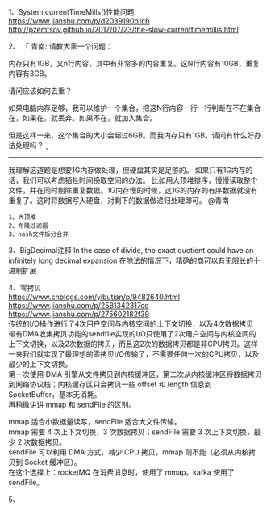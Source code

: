 1、System.currentTimeMills()性能问题  
https://www.jianshu.com/p/d2039190b1cb  
 http://pzemtsov.github.io/2017/07/23/the-slow-currenttimemillis.html
 
2、
「 青南: 请教大家一个问题：

内存只有1GB，又n行内容，其中有非常多的内容重复。这N行内容有10GB，重复内容有3GB。

请问应该如何去重？

如果电脑内存足够，我可以维护一个集合，把这N行内容一行一行判断在不在集合在，如果在，就丢弃。如果不在，就加入集合。

但是这样一来，这个集合的大小会超过6GB。而我内存只有1GB。请问有什么好办法处理吗？ 」
- - - - - - - - - - - - - - -
我理解这道题是想要1G内存做处理，但硬盘其实是足够的。
如果只有1G内存的话，我们可以考虑牺牲时间换取空间的办法。
比如用大顶堆排序，慢慢读取整个文件，并在同时剔除重复数据。1G内存慢的时候，这1G的内存的有序数据就没有重复了。这时将数据写入硬盘，对剩下的数据做递归处理即可。
@青南

    1、大顶堆   
    2、布隆过滤器  
    3、hash文件拆分合并  

3、BigDecimal注释 
In the case of divide, the exact quotient could have an infinitely long decimal expansion
在除法的情况下，精确的商可以有无限长的十进制扩展

4、零拷贝  
https://www.cnblogs.com/yibutian/p/9482640.html  
https://www.jianshu.com/p/2581342317ce  
https://www.jianshu.com/p/275602182f39  
传统的I/O操作进行了4次用户空间与内核空间的上下文切换，以及4次数据拷贝    
带有DMA收集拷贝功能的sendfile实现的I/O只使用了2次用户空间与内核空间的上下文切换，以及2次数据的拷贝，而且这2次的数据拷贝都是非CPU拷贝。这样一来我们就实现了最理想的零拷贝I/O传输了，不需要任何一次的CPU拷贝，以及最少的上下文切换。  
第一次使用 DMA 引擎从文件拷贝到内核缓冲区，第二次从内核缓冲区将数据拷贝到网络协议栈；内核缓存区只会拷贝一些 offset 和 length 信息到 SocketBuffer，基本无消耗。  
再稍微讲讲 mmap 和 sendFile 的区别。

mmap 适合小数据量读写，sendFile 适合大文件传输。  
mmap 需要 4 次上下文切换，3 次数据拷贝；sendFile 需要 3 次上下文切换，最少 2 次数据拷贝。  
sendFile 可以利用 DMA 方式，减少 CPU 拷贝，mmap 则不能（必须从内核拷贝到 Socket 缓冲区）。  
在这个选择上：rocketMQ 在消费消息时，使用了 mmap。kafka 使用了 sendFile。    


5、